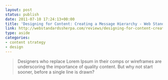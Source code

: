 ```yaml
---
layout: post
status: publish
date: 2011-07-10 17:24:13+00:00
title: 'Designing for Content: Creating a Message Hierarchy - Web Standards Sherpa'
link: http://webstandardssherpa.com/reviews/designing-for-content-creating-a-message-hierarchy/
type: aside
categories:
- content strategy
- design
---
```


> Designers who replace Lorem Ipsum in their comps or wireframes are underscoring the importance of quality content. But why not start sooner, before a single line is drawn?
